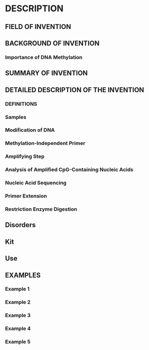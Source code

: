 # DESCRIPTION

## FIELD OF INVENTION

## BACKGROUND OF INVENTION

### Importance of DNA Methylation

## SUMMARY OF INVENTION

## DETAILED DESCRIPTION OF THE INVENTION

### DEFINITIONS

### Samples

### Modification of DNA

### Methylation-Independent Primer

### Amplifying Step

### Analysis of Amplified CpG-Containing Nucleic Acids

### Nucleic Acid Sequencing

### Primer Extension

### Restriction Enzyme Digestion

## Disorders

## Kit

## Use

## EXAMPLES

### Example 1

### Example 2

### Example 3

### Example 4

### Example 5

